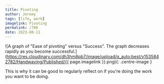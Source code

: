 ```yaml
---
title: Pivoting
author: Jeremy
tags: [life, work]
imagelink: Pivoting
permalink: /786
date: 2023-08-11
---
```


![A graph of "Ease of pivoting" versus "Success". The graph decreases rapidly as you become successful.](https://res.cloudinary.com/dh3hm8pb7/image/upload/q_auto:best/v1535842782/Handwaving/Published/{{ page.imagelink }}.png){: .centre-image }

This is why it can be good to regularly reflect on if you're doing the work you want to be doing.
